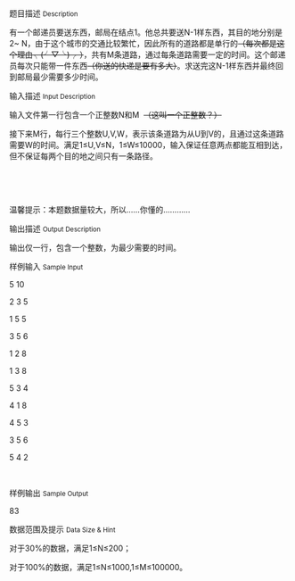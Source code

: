 <div class="panel panel-default">
<div class="area-title">
<span>
题目描述
<small>Description</small>
</span></div>
<div class="panel-body">

<p>有一个邮递员要送东西，邮局在结点1。他总共要送N-1样东西，其目的地分别是2~ N，由于这个城市的交通比较繁忙，因此所有的道路都是单行的<span style="text-decoration: line-through;">（每次都是这个理由╮(╯▽╰)╭ ）</span>，共有M条道路，通过每条道路需要一定的时间。这个邮递员每次只能带一件东西<span style="text-decoration: line-through;">（你送的快递是要有多大）</span>。求送完这N-1样东西并最终回到邮局最少需要多少时间。</p>

</div>
</div>

<div class="panel panel-default">
<div class="area-title">
<span>
输入描述
<small>Input Description</small>
</span></div>
<div class="panel-body">
<p>输入文件第一行包含一个正整数N和M  <span style="text-decoration: line-through;">（这叫一个正整数？）</span></p><p><span style="text-decoration: none;">接下来M行，每行三个整数U,V,W，表示该条道路为从U到V的，且通过这条道路需要W的时间。满足1≤U,V≤N，1≤W≤10000，输入保证任意两点都能互相到达，但不保证每两个目的地之间只有一条路径。</span></p><p><span style="text-decoration: none;"><br></span></p><p><span style="text-decoration: none;"><br></span></p><p><span style="text-decoration: none;">温馨提示：本题数据量较大，所以……你懂的…………</span></p>

</div>
</div>
<div  class="panel panel-default">
<div class="area-title">
<span>
输出描述
<small>Output Description</small>
</span></div>
<div class="panel-body">

<p>输出仅一行，包含一个整数，为最少需要的时间。<br/></p>

</div>
</div>


<div class="panel panel-default">
<div class="area-title">
<span>
样例输入
<small>Sample Input</small>
</span></div>
<div class="panel-body">
<p>5 10</p><p>2 3 5</p><p>1 5 5</p><p>3 5 6</p><p>1 2 8</p><p>1 3 8</p><p>5 3 4</p><p>4 1 8</p><p>4 5 3</p><p>3 5 6</p><p>5 4 2</p><p><br></p>

</div>
</div>

<div class="panel panel-default">
<div class="area-title">
<span>
样例输出
<small>Sample Output</small>
</span></div>
<div class="panel-body">
<p>83<br></p>

</div>
</div>

<div class="panel panel-default">
<div class="area-title">
<span>
数据范围及提示
<small>Data Size & Hint</small>
</span></div>
<div class="panel-body">
<p>对于30%的数据，满足1≤N≤200；</p><p>对于100%的数据，满足1≤N≤1000,1≤M≤100000。</p>
</div>
</div>